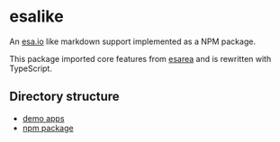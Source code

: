 # esalike

An [esa.io](https://esa.io) like markdown support implemented as a NPM package.

This package imported core features from [esarea](https://github.com/fukayatsu/esarea) and is rewritten with TypeScript.

## Directory structure

- [demo apps](./apps/demo)
- [npm package](./packages/esalike)
